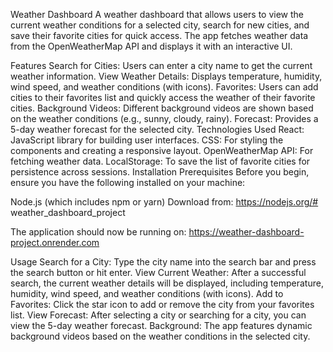 Weather Dashboard
A weather dashboard that allows users to view the current weather conditions for a selected city, search for new cities, and save their favorite cities for quick access. The app fetches weather data from the OpenWeatherMap API and displays it with an interactive UI.

Features
Search for Cities: Users can enter a city name to get the current weather information.
View Weather Details: Displays temperature, humidity, wind speed, and weather conditions (with icons).
Favorites: Users can add cities to their favorites list and quickly access the weather of their favorite cities.
Background Videos: Different background videos are shown based on the weather conditions (e.g., sunny, cloudy, rainy).
Forecast: Provides a 5-day weather forecast for the selected city.
Technologies Used
React: JavaScript library for building user interfaces.
CSS: For styling the components and creating a responsive layout.
OpenWeatherMap API: For fetching weather data.
LocalStorage: To save the list of favorite cities for persistence across sessions.
Installation
Prerequisites
Before you begin, ensure you have the following installed on your machine:

Node.js (which includes npm or yarn)
Download from: https://nodejs.org/# weather_dashboard_project

The application should now be running on: https://weather-dashboard-project.onrender.com

Usage
Search for a City: Type the city name into the search bar and press the search button or hit enter.
View Current Weather: After a successful search, the current weather details will be displayed, including temperature, humidity, wind speed, and weather conditions (with icons).
Add to Favorites: Click the star icon to add or remove the city from your favorites list.
View Forecast: After selecting a city or searching for a city, you can view the 5-day weather forecast.
Background: The app features dynamic background videos based on the weather conditions in the selected city.
